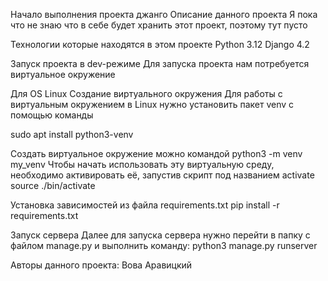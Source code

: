 Начало выполнения проекта джанго
Описание данного проекта
Я пока что не знаю что в себе будет хранить этот проект, поэтому тут пусто

Технологии которые находятся в этом проекте
Python 3.12
Django 4.2

Запуск проекта в dev-режиме
Для запуска проекта нам потребуется виртуальное окружение

Для OS Linux
Создание виртуального окружения
Для работы с виртуальным окружением в Linux нужно установить пакет venv с помощью команды 

sudo apt install python3-venv

Создать виртуальное окружение можно командой 
python3 -m venv my_venv
Чтобы начать использовать эту виртуальную среду, необходимо активировать её, запустив скрипт под названием activate
source ./bin/activate

Установка зависимостей из файла requirements.txt
pip install -r requirements.txt

Запуск сервера
Далее для запуска сервера нужно перейти в папку с файлом manage.py и выполнить команду: 
python3 manage.py runserver

Авторы данного проекта:
Вова Аравицкий
